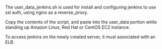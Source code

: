 The user_data_jenkins.sh is used for install and configuring jenkins to
use ssl auth, using nginx as a reverse_proxy. 

Copy the contents of the script, and paste into the user_data portion while
standing up Amazon Linux, Red Hat or CentOS EC2 instance.

To access jenkins on the newly created server, it must associated with an ELB.

